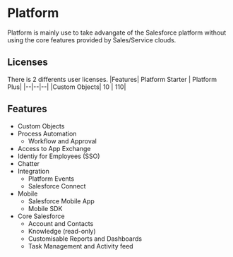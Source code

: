 # Platform
Platform is mainly use to take advangate of the Salesforce platform without using the core features provided by Sales/Service clouds.

## Licenses
There is 2 differents user licenses.
|Features| Platform Starter | Platform Plus|
|--|--|--|
|Custom Objects| 10 | 110|

## Features

- Custom Objects
- Process Automation
    - Workflow and Approval
- Access to App Exchange
- Identiy for Employees (SSO)
- Chatter
- Integration
    - Platform Events
    - Salesforce Connect
- Mobile
    - Salesforce Mobile App
    - Mobile SDK
- Core Salesforce
    - Account and Contacts
    - Knowledge (read-only)
    - Customisable Reports and Dashboards
    - Task Management and Activity feed